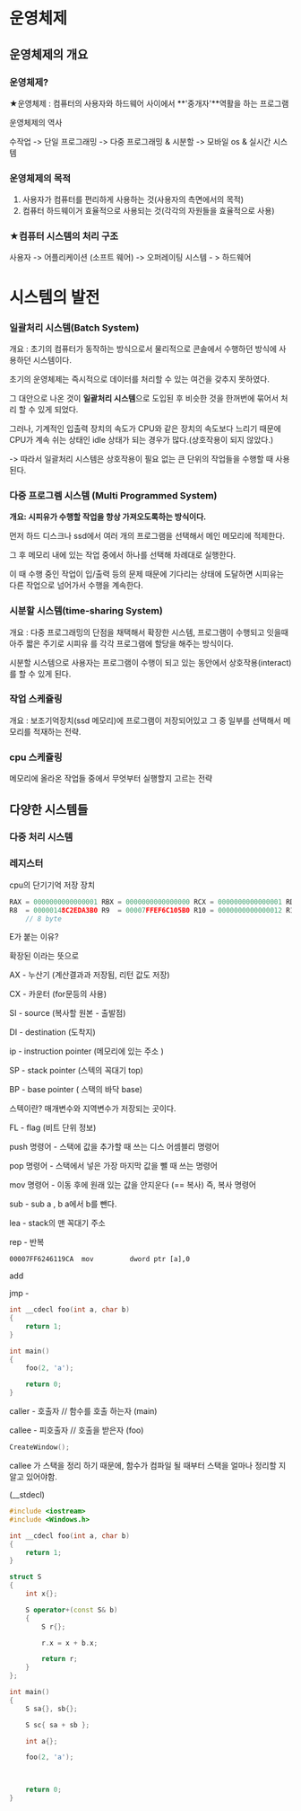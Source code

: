 # 운영체제



## 운영체제의 개요



### 운영체제?

★운영체제 : 컴퓨터의 사용자와 하드웨어 사이에서 **'중개자'**역활을 하는 프로그램

운영체제의 역사

수작업 -> 단일 프로그래밍 -> 다중 프로그래밍 & 시분할 -> 모바일 os & 실시간 시스템



### 운영체제의 목적

1. 사용자가 컴퓨터를 편리하게 사용하는 것(사용자의 측면에서의 목적)
2. 컴퓨터 하드웨이거 효율적으로 사용되는 것(각각의 자원들을 효율적으로 사용)



### ★컴퓨터 시스템의 처리 구조

사용자 -> 어플리케이션 (소프트 웨어) -> 오퍼레이팅 시스템  - > 하드웨어





# 시스템의 발전

### 일괄처리 시스템(Batch System) 

개요 : 초기의 컴퓨터가 동작하는 방식으로서 물리적으로 콘솔에서 수행하던 방식에 사용하던 시스템이다.

초기의 운영체제는 즉시적으로 데이터를 처리할 수 있는 여건을 갖추지 못하였다.

그 대안으로 나온 것이 **일괄처리 시스템**으로 도입된 후 비슷한 것을 한꺼번에 묶어서 처리 할 수 있게 되었다.



그러나, 기계적인 입출력 장치의 속도가 CPU와 같은 장치의 속도보다 느리기 때문에 CPU가 계속 쉬는 상태인 idle 상태가 되는 경우가 많다.(상호작용이 되지 않았다.)



-> 따라서 일괄처리 시스템은 상호작용이 필요 없는 큰 단위의 작업들을 수행할 때 사용된다.





### 다중 프로그렘 시스템 (Multi Programmed System)

<strong>개요: 시피유가 수행할 작업을 항상 가져오도록하는 방식이다.</strong>

먼저 하드 디스크나 ssd에서 여러 개의 프로그램을 선택해서 메인 메모리에 적제한다.

그 후 메모리 내에 있는 작업 중에서 하나를 선택해 차례대로 실행한다.

이 때 수행 중인 작업이 입/출력 등의 문제 때문에 기다리는 상태에 도달하면 시피유는 다른 작업으로 넘어가서 수행을 계속한다.





### 시분할 시스템(time-sharing System)

개요 : 다중 프로그래밍의 단점을 채택해서 확장한 시스템, 프로그램이 수행되고 잇을때 아주 짧은 주기로 시피유 를 각각 프로그램에 할당을 해주는 방식이다.

시분할 시스템으로 사용자는 프로그램이 수행이 되고 있는 동안에서 상호작용(interact)를 할 수 있게 된다.





### 작업 스케쥴링

개요 : 보조기억장치(ssd 메모리)에 프로그램이 저장되어있고 그 중 일부를 선택해서 메모리를 적재하는 전략.



### cpu 스케쥴링 

메모리에 올라온 작업들 중에서 무엇부터 실행할지 고르는 전략





## 다양한 시스템들



### 다중 처리 시스템





### 레지스터

cpu의 단기기억 저장 장치

```cpp
RAX = 0000000000000001 RBX = 0000000000000000 RCX = 0000000000000001 RDX = 00000148C2ED6010 RSI = 0000000000000000 RDI = 0000000000000000
R8  = 00000148C2EDA3B0 R9  = 00007FFEF6C105B0 R10 = 0000000000000012 R11 = 00000148C2ED51E0 R12 = 0000000000000000 R13 = 0000000000000000 R14 = 0000000000000000 R15 = 0000000000000000 RIP = 00007FF7D37519A0 RSP = 00000024B1CFFC28 RBP = 0000000000000000 EFL = 00000204 
    // 8 byte 
```

E가 붙는 이유?

 확장된 이라는 뜻으로 

AX - 누산기 (계산결과과 저장됨, 리턴 값도 저장)

CX - 카운터 (for문등의 사용)

SI - source (복사할 원본 - 출발점)

DI - destination (도착지)



ip  - instruction pointer (메모리에 있는 주소 )



SP - stack pointer (스텍의 꼭대기 top)

BP - base pointer ( 스택의 바닥 base)



스텍이란? 매개변수와 지역변수가 저장되는 곳이다.



FL - flag (비트 단위 정보)



push 명령어 - 스택에 값을 추가할 때 쓰는 디스 어셈블리 명령어 

pop 명령어 - 스택에서 넣은 가장 마지막 값을 뺄 때 쓰는 명령어

mov 명령어 - 이동 후에 원래 있는 값을 안지운다 (== 복사) 즉, 복사 명령어

sub - sub a , b  a에서 b를 뺀다.

lea - stack의 맨 꼭대기 주소

rep - 반복



```
00007FF6246119CA  mov         dword ptr [a],0
```



add 

jmp - 





```cpp
int __cdecl foo(int a, char b)
{
	return 1;
}

int main()
{
    foo(2, 'a');
    
    return 0;
}
```

caller - 호출자  // 함수를 호출 하는자 (main)

 

callee - 피호출자 // 호출을 받은자 (foo)



```cpp
CreateWindow();
```

callee 가 스택을 정리 하기 때문에, 함수가 컴파일 될 때부터 스택을 얼마나 정리할 지 알고 있어야함.

(__stdecl)







```cpp
#include <iostream>
#include <Windows.h>

int __cdecl foo(int a, char b)
{
	return 1;
}

struct S
{
	int x{};

	S operator+(const S& b)
	{
		S r{};

		r.x = x + b.x;

		return r;
	}
};

int main()
{
	S sa{}, sb{};

	S sc{ sa + sb };

	int a{};

	foo(2, 'a');

	

	return 0;
}
```

